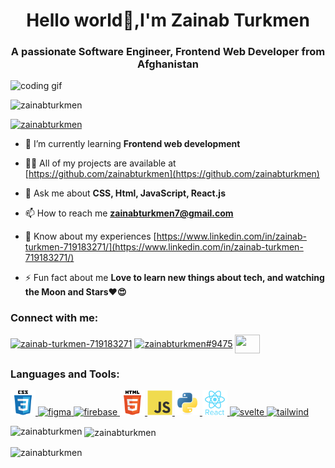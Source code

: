 <h1 align="center">Hello world👋,I'm Zainab Turkmen</h1>
<h3 align="center">A passionate Software Engineer, Frontend Web Developer from Afghanistan</h3>

<img aling="right" alt="coding gif" width="350px" src="https://media0.giphy.com/media/eYilisUwipOEM/200.gif?cid=82a1493bqp9z6hxy4jex032bbdsbkqhi6wyn3l8wb45fx03l&ep=v1_gifs_search&rid=200.gif&ct=g">

<p align="left"> <img src="https://komarev.com/ghpvc/?username=zainabturkmen&label=Profile%20views&color=0e75b6&style=flat" alt="zainabturkmen" /> </p>

<p align="left"> <a href="https://github.com/ryo-ma/github-profile-trophy"><img src="https://github-profile-trophy.vercel.app/?username=zainabturkmen" alt="zainabturkmen" /></a> </p>

- 🌱 I’m currently learning **Frontend web development**

- 👨‍💻 All of my projects are available at [https://github.com/zainabturkmen](https://github.com/zainabturkmen)

- 💬 Ask me about **CSS, Html, JavaScript, React.js**

- 📫 How to reach me **zainabturkmen7@gmail.com**

- 📄 Know about my experiences [https://www.linkedin.com/in/zainab-turkmen-719183271/](https://www.linkedin.com/in/zainab-turkmen-719183271/)

- ⚡ Fun fact about me **Love to learn new things about tech, and watching the Moon and Stars❤️😍**

<h3 align="left">Connect with me:</h3>
<p align="left">
<a href="https://linkedin.com/in/zainab-turkmen-719183271" target="blank"><img align="center" src="https://raw.githubusercontent.com/rahuldkjain/github-profile-readme-generator/master/src/images/icons/Social/linked-in-alt.svg" alt="zainab-turkmen-719183271" height="30" width="40" /></a>
<a href="https://discord.gg/zainabturkmen#9475" target="blank"><img align="center" src="https://raw.githubusercontent.com/rahuldkjain/github-profile-readme-generator/master/src/images/icons/Social/discord.svg" alt="zainabturkmen#9475" height="30" width="40" /></a>
<a href="https://twitter.com/ZainabTurkmen" target="blank"><img align="center" src="![image](https://github.com/zainabturkmen/zainabturkmen/assets/132147692/473c42b7-a1cc-47da-8513-ab73a2e5ae76)
" height="30" width="40" /></a>  
</p>

<h3 align="left">Languages and Tools:</h3>
<p align="left"> <a href="https://www.w3schools.com/css/" target="_blank" rel="noreferrer"> <img src="https://raw.githubusercontent.com/devicons/devicon/master/icons/css3/css3-original-wordmark.svg" alt="css3" width="40" height="40"/> </a> <a href="https://www.figma.com/" target="_blank" rel="noreferrer"> <img src="https://www.vectorlogo.zone/logos/figma/figma-icon.svg" alt="figma" width="40" height="40"/> </a> <a href="https://firebase.google.com/" target="_blank" rel="noreferrer"> <img src="https://www.vectorlogo.zone/logos/firebase/firebase-icon.svg" alt="firebase" width="40" height="40"/> </a> <a href="https://www.w3.org/html/" target="_blank" rel="noreferrer"> <img src="https://raw.githubusercontent.com/devicons/devicon/master/icons/html5/html5-original-wordmark.svg" alt="html5" width="40" height="40"/> </a> <a href="https://developer.mozilla.org/en-US/docs/Web/JavaScript" target="_blank" rel="noreferrer"> <img src="https://raw.githubusercontent.com/devicons/devicon/master/icons/javascript/javascript-original.svg" alt="javascript" width="40" height="40"/> </a> <a href="https://www.python.org" target="_blank" rel="noreferrer"> <img src="https://raw.githubusercontent.com/devicons/devicon/master/icons/python/python-original.svg" alt="python" width="40" height="40"/> </a> <a href="https://reactjs.org/" target="_blank" rel="noreferrer"> <img src="https://raw.githubusercontent.com/devicons/devicon/master/icons/react/react-original-wordmark.svg" alt="react" width="40" height="40"/> </a> <a href="https://svelte.dev" target="_blank" rel="noreferrer"> <img src="https://upload.wikimedia.org/wikipedia/commons/1/1b/Svelte_Logo.svg" alt="svelte" width="40" height="40"/> </a> <a href="https://tailwindcss.com/" target="_blank" rel="noreferrer"> <img src="https://www.vectorlogo.zone/logos/tailwindcss/tailwindcss-icon.svg" alt="tailwind" width="40" height="40"/> </a> </p>

<p><img align="left" src="https://github-readme-stats.vercel.app/api/top-langs?username=zainabturkmen&show_icons=true&locale=en&layout=compact" alt="zainabturkmen" /></p>

<p>&nbsp;<img align="center" src="https://github-readme-stats.vercel.app/api?username=zainabturkmen&show_icons=true&locale=en" alt="zainabturkmen" /></p>

<p><img align="center" src="https://github-readme-streak-stats.herokuapp.com/?user=zainabturkmen&" alt="zainabturkmen" /></p>
